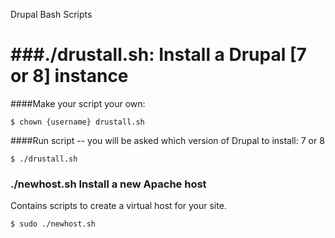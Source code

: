 
Drupal Bash Scripts

###./drustall.sh: Install a Drupal [7 or 8] instance
===============================
####Make your script your own:
```
$ chown {username} drustall.sh
```
####Run script -- you will be asked which version of Drupal to install: 7 or 8
```
$ ./drustall.sh
```

### ./newhost.sh Install a new Apache host
Contains scripts to create a virtual host for your site.
```
$ sudo ./newhost.sh
```
